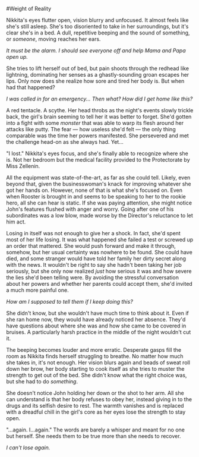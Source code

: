 #Weight of Reality

Nikkita's eyes flutter open, vision blurry and unfocused. It almost feels like she's still asleep. She's too disoriented to take in her surroundings, but it's clear she's in a bed. A dull, repetitive beeping and the sound of something, or *someone*, moving reaches her ears.

*It must be the alarm. I should see everyone off and help Mama and Papa open up.*

She tries to lift herself out of bed, but pain shoots through the redhead like lightning, dominating her senses as a ghastly-sounding groan escapes her lips. Only now does she realize how sore and tired her body is. But when had that happened?

*I was called in for an emergency... Then what? How did I get home like this?*

A red tentacle. A scythe. Her head throbs as the night's events slowly trickle back, the girl's brain seeming to tell her it was better to forget. She'd gotten into a fight with some *monster* that was able to warp its flesh around her attacks like putty. The fear — how useless she'd felt — the only thing comparable was the time her powers manifested. She persevered and met the challenge head-on as she always had. Yet...

"I lost." Nikkita's eyes focus, and she's finally able to recognize where she is. Not her bedroom but the medical facility provided to the Protectorate by Miss Zellenin.

All the equipment was state-of-the-art, as far as she could tell. Likely, even beyond that, given the businesswoman's knack for improving whatever she got her hands on. However, none of that is what she's focused on. Even when Rooster is brought in and seems to be speaking to her to the rookie hero, all she can hear is static. If she was paying attention, she might notice John's features flushed with anger and worry. Going after one of his subordinates was a low blow, made worse by the Director's reluctance to let him act.

Losing in itself was not enough to give her a shock. In fact, she'd spent most of her life losing. It was what happened she failed a test or screwed up an order that mattered. She would push forward and make it through, somehow, but her usual certainty was nowhere to be found. She could have died, and some stranger would have told her family her dirty secret along with the news. It wouldn't be right to say she hadn't been taking her job seriously, but she only now realized *just* how serious it was and how severe the lies she'd been telling were. By avoiding the stressful conversation about her powers and whether her parents could accept them, she'd invited a much more painful one.

*How am I supposed to tell them if I keep doing this?*

She didn't know, but she wouldn't have much time to think about it. Even if she ran home now, they would have already noticed her absence. They'd have questions about where she was and how she came to be covered in bruises. A particularly harsh practice in the middle of the night wouldn't cut it.

The beeping becomes louder and more erratic. Desperate gasps fill the room as Nikkita finds herself struggling to breathe. No matter how much she takes in, it's not enough. Her vision blurs again and beads of sweat roll down her brow, her body starting to cook itself as she tries to muster the strength to get out of the bed. She didn't know what the right choice was, but she had to do *something*.

She doesn't notice John holding her down or the shot to her arm. All she can understand is that her body refuses to obey her, instead giving in to the drugs and its selfish desire to rest. The warmth vanishes and is replaced with a dreadful chill in the girl's core as her eyes lose the strength to stay open.

"...again. I...again." The words are barely a whisper and meant for no one but herself. She needs them to be true more than she needs to recover.

*I can't lose again.*